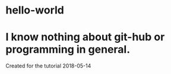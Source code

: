# hello-world
# I know nothing about git-hub or programming in general.
Created for the tutorial 2018-05-14

